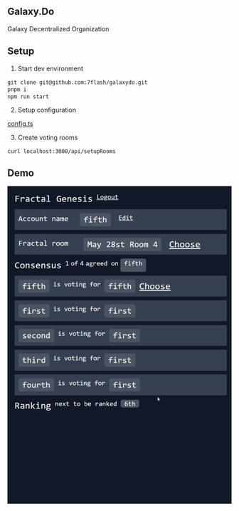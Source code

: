 ## Galaxy.Do

Galaxy Decentralized Organization

## Setup

1) Start dev environment

```
git clone git@github.com:7flash/galaxydo.git
pnpm i
npm run start
```

2) Setup configuration

[config.ts](/convex/config.ts)

3) Create voting rooms

```
curl localhost:3000/api/setupRooms
```

## Demo

![demo](https://github.com/7flash/galaxydo/blob/master/demo.gif)